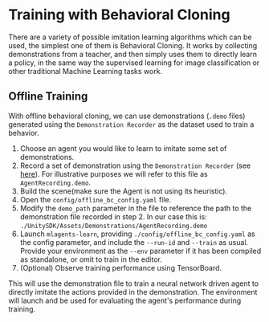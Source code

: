 # Training with Behavioral Cloning

There are a variety of possible imitation learning algorithms which can
be used, the simplest one of them is Behavioral Cloning. It works by collecting
demonstrations from a teacher, and then simply uses them to directly learn a
policy, in the same way the supervised learning for image classification
or other traditional Machine Learning tasks work.

## Offline Training

With offline behavioral cloning, we can use demonstrations (`.demo` files)
generated using the `Demonstration Recorder` as the dataset used to train a behavior.

1. Choose an agent you would like to learn to imitate some set of demonstrations.
2. Record a set of demonstration using the `Demonstration Recorder` (see [here](Training-Imitation-Learning.md)).
   For illustrative purposes we will refer to this file as `AgentRecording.demo`.
3. Build the scene(make sure the Agent is not using its heuristic).
4. Open the `config/offline_bc_config.yaml` file.
5. Modify the `demo_path` parameter in the file to reference the path to the
   demonstration file recorded in step 2. In our case this is:
   `./UnitySDK/Assets/Demonstrations/AgentRecording.demo`
6. Launch `mlagents-learn`, providing `./config/offline_bc_config.yaml`
   as the config parameter, and include the `--run-id` and `--train` as usual.
   Provide your environment as the `--env` parameter if it has been compiled
   as standalone, or omit to train in the editor.
7. (Optional) Observe training performance using TensorBoard.

This will use the demonstration file to train a neural network driven agent
to directly imitate the actions provided in the demonstration. The environment
will launch and be used for evaluating the agent's performance during training.
